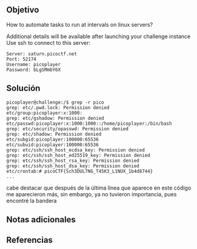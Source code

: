 ## Objetivo
How to automate tasks to run at intervals on linux servers?

Additional details will be available after launching your challenge instance
Use ssh to connect to this server:

```
Server: saturn.picoctf.net
Port: 52174
Username: picoplayer 
Password: bLgSMmbY6X
```
## Solución
```
picoplayer@challenge:/$ grep -r pico
grep: etc/.pwd.lock: Permission denied
etc/group:picoplayer:x:1000:
grep: etc/gshadow: Permission denied
etc/passwd:picoplayer:x:1000:1000::/home/picoplayer:/bin/bash
grep: etc/security/opasswd: Permission denied
grep: etc/shadow: Permission denied
etc/subgid:picoplayer:100000:65536
etc/subuid:picoplayer:100000:65536
grep: etc/ssh/ssh_host_ecdsa_key: Permission denied
grep: etc/ssh/ssh_host_ed25519_key: Permission denied
grep: etc/ssh/ssh_host_rsa_key: Permission denied
grep: etc/ssh/ssh_host_dsa_key: Permission denied
etc/crontab:# picoCTF{Sch3DUL7NG_T45K3_L1NUX_1b4d8744}
... 
```
cabe destacar que después de la última línea que aparece en este código me aparecieron más, sin embargo, ya no tuvieron importancia, pues encontré la bandera
## Notas adicionales

## Referencias